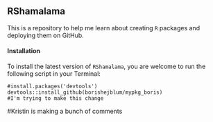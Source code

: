 ## RShamalama

This is a repository to help me learn about creating `R` packages and deploying them on GitHub.


#### Installation

To install the latest version of `RShamalama`, you are welcome to run the following script in your Terminal:

```
#install.packages('devtools')
devtools::install_github(borishejblum/mypkg_boris)
#I'm trying to make this change
```

#Kristin is making a bunch of comments
